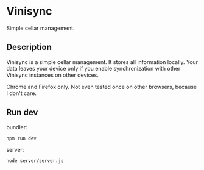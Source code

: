 # Vinisync

Simple cellar management.

## Description

Vinisync is a simple cellar management. It stores all information locally. Your data leaves your device only if you enable synchronization with other Vinisync instances on other devices.

Chrome and Firefox only. Not even tested once on other browsers, because I don't care.

## Run dev

bundler:
````
npm run dev
````

server:
````
node server/server.js
````
